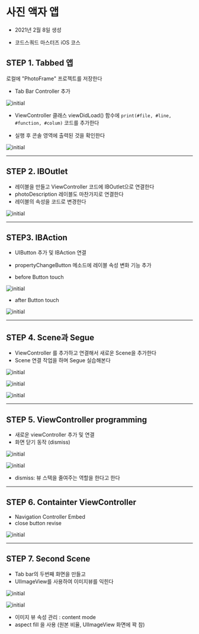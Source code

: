 # 사진 액자 앱

- 2021년 2월 8일 생성

- 코드스쿼드 마스터즈 iOS 코스



## STEP 1. Tabbed 앱

로컬에 "PhotoFrame" 프로젝트를 저장한다

- Tab Bar Controller 추가



![initial](https://user-images.githubusercontent.com/73650994/107309267-7644ea80-6acd-11eb-88ce-247b456e9971.png)



- ViewController 클래스 viewDidLoad() 함수에 `print(#file, #line, #function, #colum)` 코드를 추가한다

- 실행 후 콘솔 영역에 출력된 것을 확인한다



![initial](https://user-images.githubusercontent.com/73650994/107309393-b1dfb480-6acd-11eb-8ecc-c91d4033e54a.png)


---



## STEP 2. IBOutlet

- 레이블을 만들고 ViewController 코드에 IBOutlet으로 연결한다
- photoDescription 레이블도 마찬가지로 연결한다
- 레이블의 속성을 코드로 변경한다

![initial](https://user-images.githubusercontent.com/73650994/107325741-a1d7cd00-6aed-11eb-8002-0937ca308d1e.png)




----

## STEP3. IBAction

- UIButton 추가 및 IBAction 연결
- propertyChangeButton 메소드에 레이블 속성 변화 기능 추가

- before Button touch

![initial](https://user-images.githubusercontent.com/73650994/107332622-bcaf3f00-6af7-11eb-968c-2373f9908a7e.png)

- after Button touch

![initial](https://user-images.githubusercontent.com/73650994/107332724-dfd9ee80-6af7-11eb-8255-6f6bebdacbb0.png)



----

## STEP 4. Scene과 Segue

-  ViewController 를 추가하고 연결해서 새로운 Scene을 추가한다
- Scene 연결 작업을 하며 Segue 실습해본다

![initial](https://user-images.githubusercontent.com/73650994/107338107-85905c00-6afe-11eb-8520-f74d1c6db811.png)

![initial](https://user-images.githubusercontent.com/73650994/107337719-10bd2200-6afe-11eb-82d8-94288015b018.png)

![initial](https://user-images.githubusercontent.com/73650994/107337737-161a6c80-6afe-11eb-886c-0910cf71419e.png)




---

## STEP 5. ViewController programming

- 새로운 viewController 추가 및 연결
- 화면 닫기 동작 (dismiss)

![initial](https://user-images.githubusercontent.com/73650994/107342338-6fd16580-6b03-11eb-8d65-d62617d0d80b.png)

![initial](https://user-images.githubusercontent.com/73650994/107342354-73fd8300-6b03-11eb-8b81-6b58d27eb41a.png)

- dismiss: 뷰 스택을 줄여주는 역할을 한다고 한다




----

## STEP 6. Containter ViewController

- Navigation Controller Embed
- close button revise

![initial](https://user-images.githubusercontent.com/73650994/107346061-9c877c00-6b07-11eb-9b13-0930d941addf.png)



---

## STEP 7. Second Scene

- Tab bar의 두번째 화면을 만들고
- UIImageView를 사용하여 이미지뷰를 익힌다

![initial](https://user-images.githubusercontent.com/73650994/107361085-28a29f00-6b1a-11eb-8c04-d301d17671cf.png)

![initial](https://user-images.githubusercontent.com/73650994/107361100-2fc9ad00-6b1a-11eb-9516-96c0adeccf0b.png)

- 이미지 뷰 속성 관리 : content mode
- aspect fill 을 사용 (원본 비율, UIImageView 화면에 꽉 참)

